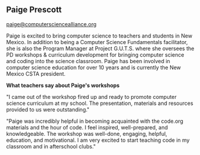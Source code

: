 ## Paige Prescott

[paige@computersciencealliance.org](mailto:paige@computersciencealliance.org)

Paige is excited to bring computer science to teachers and students in New Mexico.  In addition to being a Computer Science Fundamentals facilitator, she is also the Program Manager at Project G.U.T.S. where she oversees the PD workshops & curriculum development for bringing computer science and coding into the science classroom. Paige has been involved in computer science education for over 10 years and is currently the New Mexico CSTA president.

**What teachers say about Paige's workshops**

"I came out of the workshop fired up and ready to promote computer science curriculum at my school. The presentation, materials and resources provided to us were outstanding."

"Paige was incredibly helpful in becoming acquainted with the code.org materials and the hour of code. I feel inspired, well-prepared, and knowledgeable. The workshop was well-done, engaging, helpful, education, and motivational. I am very excited to start teaching code in my classroom and in afterschool clubs."
